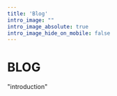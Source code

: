 ```yaml
---
title: 'Blog'
intro_image: ""
intro_image_absolute: true
intro_image_hide_on_mobile: false
---
```


# BLOG

"introduction"
